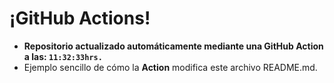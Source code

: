 # ¡GitHub Actions!
* **Repositorio actualizado automáticamente mediante una GitHub Action a las: `11:32:33hrs.`**
* Ejemplo sencillo de cómo la **Action** modifica este archivo README.md.
